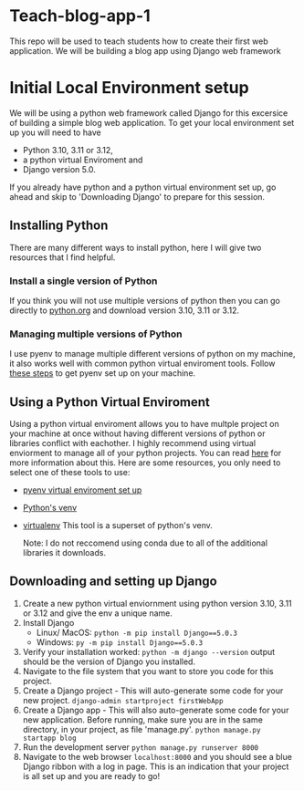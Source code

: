 # Teach-blog-app-1
This repo will be used to teach students how to create their first web application. We will be building a blog app using Django web framework

# Initial Local Environment setup
We will be using a python web framework called Django for this excersice of building a simple blog web application. To get your local environment set up you will need to have 
- Python 3.10, 3.11 or 3.12,
- a python virtual Enviroment and
- Django version 5.0.

If you already have python and a python virtual environment set up, go ahead and skip to 'Downloading Django' to prepare for this session. 

## Installing Python
There are many different ways to install python, here I will give two resources that I find helpful. 
### Install a single version of Python
If you think you will not use multiple versions of python then you can go directly to [python.org](https://www.python.org/downloads) and download version 3.10, 3.11 or 3.12.
### Managing multiple versions of Python
I use pyenv to manage multiple different versions of python on my machine, it also works well with common python virtual enviroment tools. Follow [these steps](https://realpython.com/intro-to-pyenv/) to get pyenv set up on your machine. 

## Using a Python Virtual Enviroment
Using a python virtual enviroment allows you to have multple project on your machine at once without having different versions of python or libraries conflict with eachother. I highly recommend using virtual enviorment to manage all of your python projects. You can read [here](https://realpython.com/python-virtual-environments-a-primer/#why-do-you-need-virtual-environments?) for more information about this. Here are some resources, you only need to select one of these tools to use:
- [pyenv virtual enviroment set up](https://realpython.com/intro-to-pyenv/#virtual-environments-and-pyenv)
- [Python's venv](https://realpython.com/python-virtual-environments-a-primer/)
- [virtualenv](https://realpython.com/python-virtual-environments-a-primer/#the-virtualenv-project) This tool is a superset of python's venv.

  Note: I do not reccomend using conda due to all of the additional libraries it downloads.

## Downloading and setting up Django
1. Create a new python virtual enviornment using python version 3.10, 3.11 or 3.12 and give the env a unique name.
2. Install Django
   - Linux/ MacOS: `python -m pip install Django==5.0.3`
   - Windows: `py -m pip install Django==5.0.3`
3. Verify your installation worked: `python -m django --version` output should be the version of Django you installed.
4. Navigate to the file system that you want to store you code for this project.
5. Create a Django project - This will auto-generate some code for your new project. `django-admin startproject firstWebApp`
6. Create a Django app - This will also auto-generate some code for your new application. Before running, make sure you are in the same directory, in your project, as file 'manage.py'. `python manage.py startapp blog`
7. Run the development server `python manage.py runserver 8000`
8. Navigate to the web browser `localhost:8000` and you should see a blue Django ribbon with a log in page. This is an indication that your project is all set up and you are ready to go!

